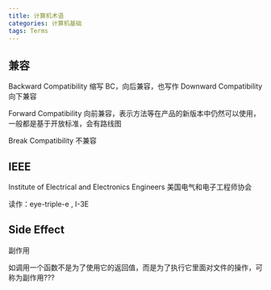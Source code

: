 ```yaml
---
title: 计算机术语
categories: 计算机基础
tags: Terms
---
```


## 兼容

Backward Compatibility 缩写 BC，向后兼容，也写作 Downward Compatibility 向下兼容

Forward Compatibility 向前兼容，表示方法等在产品的新版本中仍然可以使用，一般都是基于开放标准，会有路线图

Break Compatibility 不兼容

## IEEE

Institute of Electrical and Electronics Engineers 美国电气和电子工程师协会

读作：eye-triple-e , I-3E

## Side Effect

副作用

如调用一个函数不是为了使用它的返回值，而是为了执行它里面对文件的操作，可称为副作用???
